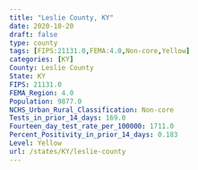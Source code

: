```yaml
---
title: "Leslie County, KY"
date: 2020-10-20
draft: false
type: county
tags: [FIPS:21131.0,FEMA:4.0,Non-core,Yellow]
categories: [KY]
County: Leslie County
State: KY
FIPS: 21131.0
FEMA_Region: 4.0
Population: 9877.0
NCHS_Urban_Rural_Classification: Non-core
Tests_in_prior_14_days: 169.0
Fourteen_day_test_rate_per_100000: 1711.0
Percent_Positivity_in_prior_14_days: 0.183
Level: Yellow
url: /states/KY/leslie-county
---
```



